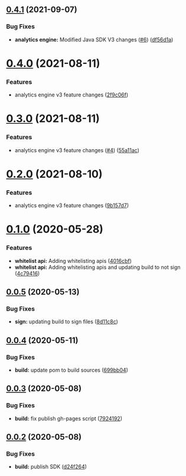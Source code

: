 ## [0.4.1](https://github.com/IBM/ibm-iae-java-sdk/compare/0.4.0...0.4.1) (2021-09-07)


### Bug Fixes

* **analytics engine:** Modified Java SDK V3 changes ([#6](https://github.com/IBM/ibm-iae-java-sdk/issues/6)) ([df56d1a](https://github.com/IBM/ibm-iae-java-sdk/commit/df56d1a97867e56d6678e65af32cf38b653392cf))

# [0.4.0](https://github.com/IBM/ibm-iae-java-sdk/compare/0.3.0...0.4.0) (2021-08-11)


### Features

* analytics engine v3 feature changes ([2f9c06f](https://github.com/IBM/ibm-iae-java-sdk/commit/2f9c06f93b5a739e302e23704fb12e6826bf264d))

# [0.3.0](https://github.com/IBM/ibm-iae-java-sdk/compare/0.2.0...0.3.0) (2021-08-11)


### Features

* analytics engine v3 feature changes ([#4](https://github.com/IBM/ibm-iae-java-sdk/issues/4)) ([55a11ac](https://github.com/IBM/ibm-iae-java-sdk/commit/55a11ac9e65a766286fd92f5522bf55ebf2d25c6))

# [0.2.0](https://github.com/IBM/ibm-iae-java-sdk/compare/0.1.0...0.2.0) (2021-08-10)


### Features

* analytics engine v3 feature changes ([9b157d7](https://github.com/IBM/ibm-iae-java-sdk/commit/9b157d7f5458b51e48bc3281f56899a0c2451d62))

# [0.1.0](https://github.com/IBM/ibm-iae-java-sdk/compare/0.0.5...0.1.0) (2020-05-28)


### Features

* **whitelist api:** Adding whitelisting apis ([4016cbf](https://github.com/IBM/ibm-iae-java-sdk/commit/4016cbf0c9e039eade628bf2835fa9729330c167))
* **whitelist api:** Adding whitelisting apis and updating build to not sign ([4c79416](https://github.com/IBM/ibm-iae-java-sdk/commit/4c79416df48754fb66c84f70341f50f78e002a39))

## [0.0.5](https://github.com/IBM/ibm-iae-java-sdk/compare/0.0.4...0.0.5) (2020-05-13)


### Bug Fixes

* **sign:** updating build to sign files ([8d11c8c](https://github.com/IBM/ibm-iae-java-sdk/commit/8d11c8c2ca7ed5a2bb5c0e2fdcd4d24686bcd48a))

## [0.0.4](https://github.com/IBM/ibm-iae-java-sdk/compare/0.0.3...0.0.4) (2020-05-11)


### Bug Fixes

* **build:** update pom to build sources ([699bb04](https://github.com/IBM/ibm-iae-java-sdk/commit/699bb04b8e7a7239fc8d8d3e3b521717e9756600))

## [0.0.3](https://github.com/IBM/ibm-iae-java-sdk/compare/0.0.2...0.0.3) (2020-05-08)


### Bug Fixes

* **build:** fix publish gh-pages script ([7924192](https://github.com/IBM/ibm-iae-java-sdk/commit/7924192d6f73519b76e3ebbd7271616f92e92e63))

## [0.0.2](https://github.com/IBM/ibm-iae-java-sdk/compare/0.0.1...0.0.2) (2020-05-08)


### Bug Fixes

* **build:** publish SDK ([d24f264](https://github.com/IBM/ibm-iae-java-sdk/commit/d24f2642b7142c628312371d38149bd58294013c))
